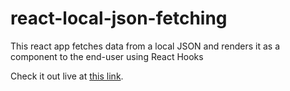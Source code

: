 # react-local-json-fetching

This react app fetches data from a local JSON and renders it as a component to the end-user using React Hooks

Check it out live at [this link](https://react-local-json-fetching.vercel.app).
